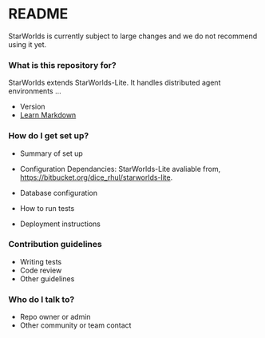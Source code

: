 # README #

StarWorlds is currently subject to large changes and we do not recommend using it yet.

### What is this repository for? ###

StarWorlds extends StarWorlds-Lite. It handles distributed agent environments ...
* Version
* [Learn Markdown](https://bitbucket.org/tutorials/markdowndemo)

### How do I get set up? ###

* Summary of set up
* Configuration
Dependancies:
	StarWorlds-Lite avaliable from, https://bitbucket.org/dice_rhul/starworlds-lite.

* Database configuration
* How to run tests
* Deployment instructions

### Contribution guidelines ###

* Writing tests
* Code review
* Other guidelines

### Who do I talk to? ###

* Repo owner or admin
* Other community or team contact
